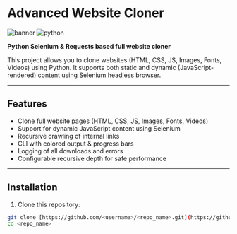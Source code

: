 # Advanced Website Cloner

![banner](https://img.shields.io/badge/Status-Active-brightgreen)
![python](https://img.shields.io/badge/Python-3.11-blue)

**Python Selenium & Requests based full website cloner**

This project allows you to clone websites (HTML, CSS, JS, Images, Fonts, Videos) using Python. It supports both static and dynamic (JavaScript-rendered) content using Selenium headless browser.  

---

## Features

- Clone full website pages (HTML, CSS, JS, Images, Fonts, Videos)  
- Support for dynamic JavaScript content using Selenium  
- Recursive crawling of internal links  
- CLI with colored output & progress bars  
- Logging of all downloads and errors  
- Configurable recursive depth for safe performance  

---

## Installation

1. Clone this repository:

```bash
git clone [https://github.com/<username>/<repo_name>.git](https://github.com/mahdi67436/mahdi-site-cloner.git)
cd <repo_name>
